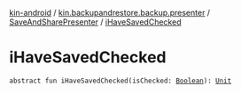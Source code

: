 [kin-android](../../index.md) / [kin.backupandrestore.backup.presenter](../index.md) / [SaveAndSharePresenter](index.md) / [iHaveSavedChecked](./i-have-saved-checked.md)

# iHaveSavedChecked

`abstract fun iHaveSavedChecked(isChecked: `[`Boolean`](https://kotlinlang.org/api/latest/jvm/stdlib/kotlin/-boolean/index.html)`): `[`Unit`](https://kotlinlang.org/api/latest/jvm/stdlib/kotlin/-unit/index.html)